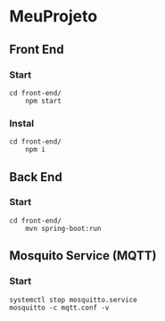 # MeuProjeto

## Front End

### Start

    cd front-end/
        npm start

### Instal

    cd front-end/
        npm i

## Back End

### Start

    cd front-end/
        mvn spring-boot:run

## Mosquito Service (MQTT)

### Start
    systemctl stop mosquitto.service
    mosquitto -c mqtt.conf -v


